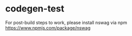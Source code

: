 # codegen-test

For post-build steps to work, please install nswag via npm https://www.npmjs.com/package/nswag
